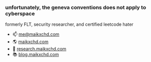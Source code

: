 ### unfortunately, the geneva conventions does not apply to cyberspace
formerly FLT, security researcher, and certified leetcode hater

- 📫 [me@maikxchd.com](me@maikxchd.com)
- 🌎 [maikxchd.com](https://www.maikxchd.com)
- 🔭 [research.maikxchd.com](https://research.maikxchd.com)
- 📚 [blog.maikxchd.com](https://blog.maikxchd.com)
